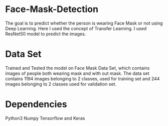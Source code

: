 # Face-Mask-Detection

  The goal is to predict whether the person is wearing Face Mask or not using Deep Learning. Here I used the concept of Transfer Learning. I used ResNet50 model to predict the images.

# Data Set

  Trained and Tested the model on Face Mask Data Set, which contains images of people both wearing mask and with out mask. The data set contains 1194 images belonging to 2 classes, used for training set and 244 images belonging to 2 classes used for validation set. 
  
 # Dependencies
 
  Python3
  Numpy
  Tensorflow and Keras
 
 



